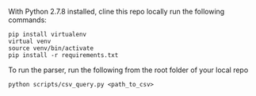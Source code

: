 With Python 2.7.8 installed, cline this repo locally run the following commands:

```
pip install virtualenv
virtual venv
source venv/bin/activate
pip install -r requirements.txt
```

To run the parser, run the following from the root folder of your local repo

```
python scripts/csv_query.py <path_to_csv>
```
